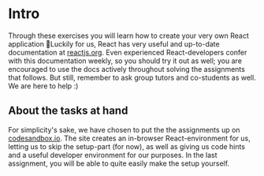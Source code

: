 # Intro

Through these exercises you will learn how to create your very own React application 🎉Luckily for us, React has very useful and up-to-date documentation at [reactjs.org](https://reactjs.org/docs/getting-started.html). Even experienced React-developers confer with this documentation weekly, so you should try it out as well; you are encouraged to use the docs actively throughout solving the assignments that follows. But still, remember to ask group tutors and co-students as well. We are here to help :\)

## About the tasks at hand

For simplicity's sake, we have chosen to put the the assignments up on [codesandbox.io](https://codesandbox.io). The site creates an in-browser React-environment for us, letting us to skip the setup-part \(for now\), as well as giving us code hints and a useful developer environment for our purposes. In the last assignment, you will be able to quite easily make the setup yourself.

## 

